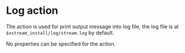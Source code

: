 # Log action

The action is used for print output message into log file, the log file is at  `` $xstream_install/log/stream.log`` by default.

No properties can be specified for the action.

